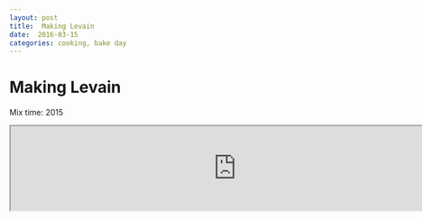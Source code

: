```yaml
---
layout: post
title:  Making Levain
date:  2016-03-15
categories: cooking, bake day
---
```


# Making Levain

Mix time: 2015

<iframe width="800" src="https://docs.google.com/spreadsheets/d/12ybub9TlVRvkA2QgwxV4zs7W0Wglvr1lKrh6GtVGuXQ/pubhtml?gid=0&amp;single=true&amp;widget=true&amp;headers=false"></iframe>
